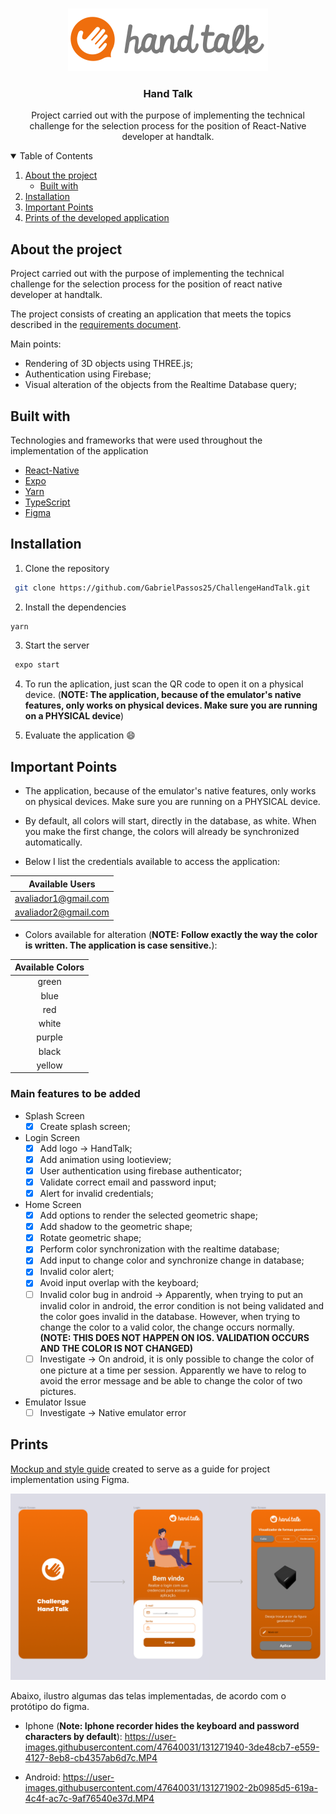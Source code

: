 <br />
<p align="center">
  <a href="https://www.handtalk.me/br">
    <img src="./assetsREADME/handtalk-logo.svg">
  </a>
  <h3 align="center">Hand Talk</h3>

  <p align="center">
    Project carried out with the purpose of implementing the technical challenge for the selection process for the position of React-Native developer at handtalk.
  </p>
</p>

<details open="open">
  <summary>Table of Contents</summary>
  <ol>
    <li>
      <a href="#about-the-project">About the project</a>
      <ul>
        <li><a href="#built-with">Built with</a></li>
      </ul>
    </li>
    <li><a href="#Installation">Installation</a></li>
    <li>
      <a href="#important-points">Important Points</a>
    </li>
    <li><a href="#Prints">Prints of the developed application</a></li>
  </ol>
</details>

## About the project
Project carried out with the purpose of implementing the technical challenge for the selection process for the position of react native developer at handtalk.

The project consists of creating an application that meets the topics described in the <a href="./assetsREADME/Desafio Hand Talk - React Native[2529].pdf">requirements document</a>. 

Main points:
- Rendering of 3D objects using THREE.js;
- Authentication using Firebase;
- Visual alteration of the objects from the Realtime Database query;


## Built with
Technologies and frameworks that were used throughout the implementation of the application

* [React-Native](https://reactnative.dev)
* [Expo](https://expo.io) 
* [Yarn](https://yarnpkg.com)
* [TypeScript](https://www.typescriptlang.org/)
* [Figma](https://www.figma.com/)

## Installation

1. Clone the repository
  ```sh
   git clone https://github.com/GabrielPassos25/ChallengeHandTalk.git
   ```

2. Install the dependencies
  ```sh
  yarn
   ```

3. Start the server
  ```sh
   expo start
   ```

4. To run the aplication, just scan the QR code to open it on a physical device. (**NOTE: The application, because of the emulator's native features, only works on physical devices. Make sure you are running on a PHYSICAL device**) 

5. Evaluate the application :smile:

## Important Points
- The application, because of the emulator's native features, only works on physical devices. Make sure you are running on a PHYSICAL device.

- By default, all colors will start, directly in the database, as white. When you make the first change, the colors will already be synchronized automatically.

- Below I list the credentials available to access the application:

| Available Users |
| :-----: |
| avaliador1@gmail.com |
| avaliador2@gmail.com |

- Colors available for alteration (**NOTE: Follow exactly the way the color is written. The application is case sensitive.**):

| Available Colors | 
| :-----: |
| green |
| blue | 
| red | 
| white | 
| purple | 
| black | 
| yellow | 

### Main features to be added
- Splash Screen
  - [x] Create splash screen;
- Login Screen
  - [x] Add logo -> HandTalk;
  - [x] Add animation using lootieview;
  - [x] User authentication using firebase authenticator;
  - [x] Validate correct email and password input;
  - [x] Alert for invalid credentials;
- Home Screen
  - [x] Add options to render the selected geometric shape;
  - [x] Add shadow to the geometric shape;
  - [x] Rotate geometric shape;
  - [x] Perform color synchronization with the realtime database;
  - [x] Add input to change color and synchronize change in database;
  - [x] Invalid color alert;
  - [x] Avoid input overlap with the keyboard;
  - [ ] Invalid color bug in android -> Apparently, when trying to put an invalid color in android, the error condition is not being validated and the color goes invalid in the database. However, when trying to change the color to a valid color, the change occurs normally. **(NOTE: THIS DOES NOT HAPPEN ON IOS. VALIDATION OCCURS AND THE COLOR IS NOT CHANGED)**
  - [ ] Investigate -> On android, it is only possible to change the color of one picture at a time per session. Apparently we have to relog to avoid the error message and be able to change the color of two pictures.
- Emulator Issue
  - [ ] Investigate -> Native emulator error

## Prints
<a href="https://www.figma.com/file/7muiBa3MVMuood6zDHWtSF/Challenge-Hand-Talk?node-id=0%3A1">Mockup and style guide</a> created to serve as a guide for project implementation using Figma. 

 <a href="./assetsREADME/Mockup.png">
    <img src="./assetsREADME/Mockup.png">
 </a>

Abaixo, ilustro algumas das telas implementadas, de acordo com o protótipo do figma.
- Iphone (**Note: Iphone recorder hides the keyboard and password characters by default**):
https://user-images.githubusercontent.com/47640031/131271940-3de48cb7-e559-4127-8eb8-cb4357ab6d7c.MP4

- Android:
https://user-images.githubusercontent.com/47640031/131271902-2b0985d5-619a-4c4f-ac7c-9af76540e37d.MP4

